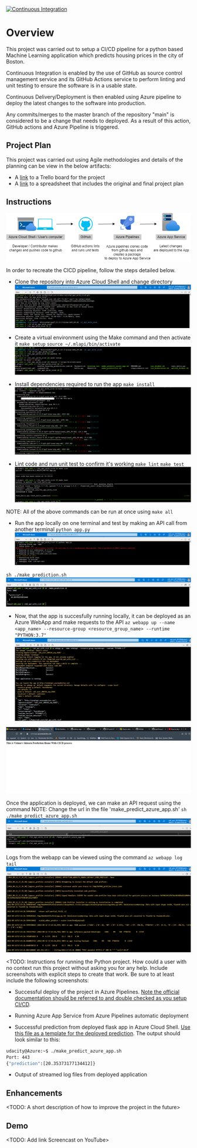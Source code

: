 [![Continuous Integration](https://github.com/vishnu-raju/ml_api_with_cicd/actions/workflows/main.yml/badge.svg)](https://github.com/vishnu-raju/ml_api_with_cicd/actions/workflows/main.yml)

# Overview

This project was carried out to setup a CI/CD pipeline for a python based Machine Learning application which predicts housing prices in the city of Boston.

Continuous Integration is enabled by the use of GitHub as source control management service and its GitHub Actions service to perform linting and unit testing to ensure the software is in a usable state.

Continuous Delivery/Deployment is then enabled using Azure pipeline to deploy the latest changes to the software into production.

Any commits/merges to the master branch of the repository "main" is considered to be a change that needs to deployed. As a result of this action, GitHub actions and Azure Pipeline is triggered.

## Project Plan
This project was carried out using Agile methodologies and details of the planning can be view in the below artifacts:

* A [link](https://trello.com/b/Vc2J9tU9/ml-app-ci-cd-pipeline) to a Trello board for the project
* A [link](./vnr_project-management.xlsx) to a spreadsheet that includes the original and final project plan

## Instructions

![Architectural Diagram](./images/azure_cicd_architecture.png)

In order to recreate the CICD pipeline, follow the steps detailed below.

* Clone the repository into Azure Cloud Shell and change directory
![Cloning into Azure Cloud Shell](./images/cloning.png)

* Create a virtual environment using the Make command and then activate it
`make setup`
`source ~/.mlapi/bin/activate`
![Create virtual environment](./images/create_virtual_env.png)

* Install dependencies required to run the app
`make install`
![Install dependencies](./images/install_dependencies.png)

* Lint code and run unit test to confirm it's working
`make lint`
`make test`
![Lint and Test](./images/lint_and_test.png)

NOTE: All of the above commands can be run at once using `make all`

* Run the app locally on one terminal and test by making an API call from another terminal
`python app.py`
![Run app locally](./images/run_app_locally.png)

`sh ./make_prediction.sh`
![Make API call to locally run app](./images/run_prediction_locally.png)

* Now, that the app is succesfully running locally, it can be deployed as an Azure WebApp and make requests to the API
`az webapp up --name <app_name> --resource-group <resource_group_name> --runtime "PYTHON:3.7"`
![Deploy as WebApp](./images/deploy_as_webapp.png)

![App Home Page](./images/app_home_page.png)

Once the application is deployed, we can make an API request using the command
NOTE: Change the url in the file 'make_predict_azure_app.sh'
`sh ./make_predict_azure_app.sh` 
![Make request to the WebApp](./images/prediction_from_webapp.png)

Logs from the webapp can be viewed using the command
`az webapp log tail`
![Logs from the WebApp](./images/webapp_logs.png)


<TODO:  Instructions for running the Python project.  How could a user with no context run this project without asking you for any help.  Include screenshots with explicit steps to create that work. Be sure to at least include the following screenshots:

* Successful deploy of the project in Azure Pipelines.  [Note the official documentation should be referred to and double checked as you setup CI/CD](https://docs.microsoft.com/en-us/azure/devops/pipelines/ecosystems/python-webapp?view=azure-devops).

* Running Azure App Service from Azure Pipelines automatic deployment

* Successful prediction from deployed flask app in Azure Cloud Shell.  [Use this file as a template for the deployed prediction](https://github.com/udacity/nd082-Azure-Cloud-DevOps-Starter-Code/blob/master/C2-AgileDevelopmentwithAzure/project/starter_files/flask-sklearn/make_predict_azure_app.sh).
The output should look similar to this:

```bash
udacity@Azure:~$ ./make_predict_azure_app.sh
Port: 443
{"prediction":[20.35373177134412]}
```

* Output of streamed log files from deployed application

> 

## Enhancements

<TODO: A short description of how to improve the project in the future>

## Demo 

<TODO: Add link Screencast on YouTube>


